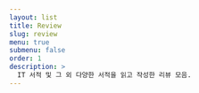 ```yaml
---
layout: list
title: Review
slug: review
menu: true
submenu: false
order: 1
description: >
  IT 서적 및 그 외 다양한 서적을 읽고 작성한 리뷰 모음.
---
```

